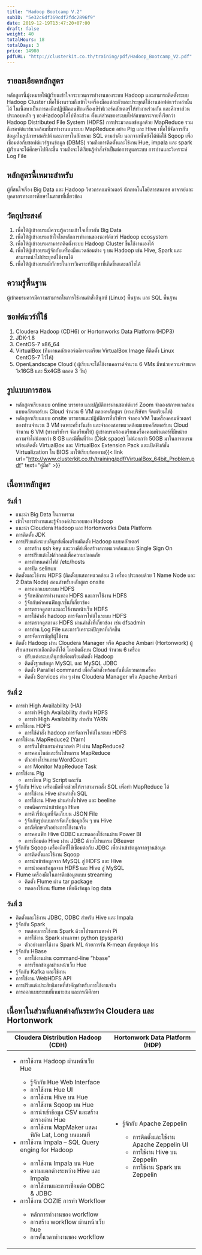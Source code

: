 ```yaml
---
title: "Hadoop Bootcamp V.2"
subID: "5e32c6df369cdf2fdc2896f9"
date: 2019-12-19T13:47:20+07:00
draft: false
weight: 40
totalHours: 18
totalDays: 3
price: 14980
pdfURL: "http://clusterkit.co.th/training/pdf/Hadoop_Bootcamp_V2.pdf"
---
```


## รายละเอียดหลักสูตร

หลักสูตรนี้มุ่งหมายให้ผู้เรียนเข้าใจกระบวนการทำงานของระบบ Hadoop และสามารถติดตั้งระบบ Hadoop Cluster เพื่อใช้งานรวมถึงเข้าใจเครื่องมือแต่ละตัวและประยุกต์ใช้งานซอฟต์แวร์เหล่านั้นได้ ในเนื้อหาเป็นการลงมือปฏิบัติคอนฟิกเครื่องเซิร์ฟเวอร์คลัสเตอร์ให้ทำงานร่วมกัน และศึกษาส่วนประกอบหลัก ๆ ของHadoopไล่ไปทีละส่วน ตั้งแต่ส่วนของระบบไฟล์แบบกระจายที่เรียกว่า Hadoop Distributed File System (HDFS) การประมวลผลข้อมูลด้วย MapReduce รวมถึงซอฟต์แวร์แวดล้อมที่มาทำงานบนระบบ MapReduce อย่าง Pig และ Hive เพื่อใช้จัดการกับข้อมูลในรูปภาษาสคริปต์ และภาษาในลักษณะ SQL ตามลำดับ นอกจากนั้นยังได้หัดใช้ Sqoop เพื่อเชื่อมต่อกับซอฟต์แวร์ฐานข้อมูล (DBMS) รวมถึงการติดตั้งและใช้งาน Hue, impala และ spark ผู้เรียนจะได้ศึกษาไปทีละขึ้น รวมถึงจะได้เรียนรู้คำสั่งจำเป็นต่อการดูแลระบบ การอ่านและวิเคราะห์ Log File

## หลักสูตรนี้เหมาะสำหรับ

ผู้ที่สนใจเรื่อง Big Data และ Hadoop วิศวกรคอมพิวเตอร์ นักเทคโนโลยีสารสนเทศ อาจารย์และบุคลากรทางการศึกษาในสาขาที่เกี่ยวข้อง

## วัตถุประสงค์

1. เพื่อให้ผู้เข้าอบรมมีความรู้ความเข้าใจเกี่ยวกับ Big Data
2. เพื่อให้ผู้เข้าอบรมเข้าใจในหลักการทำงานของซอฟต์แวร์ Hadoop ecosystem
3. เพื่อให้ผู้เข้าอบรมสามารถติดตั้งระบบ Hadoop Cluster ขึ้นใช้งานเองได้
4. เพื่อให้ผู้เข้าอบรมรู้จักกับเครื่องมือแวดล้อมต่าง ๆ บน Hadoop เช่น Hive, Spark และสามารถนำไปประยุกต์ใช้งานได้
5. เพื่อให้ผู้เข้าอบรมมีทักษะในการวิเคราะห์ปัญหาที่เกิดขึ้นและแก้ไขได้

## ความรู้พื้นฐาน

ผู้เข้าอบรมควรมีความสามารถในการใช้งานคำสั่งลีนุกซ์ (Linux) พื้นฐาน และ SQL พื้นฐาน

## ซอฟต์แวร์ที่ใช้

1. Cloudera Hadoop (CDH6) or Hortonworks Data Platform (HDP3)
2. JDK-1.8
3. CentOS-7 x86_64
4. VirtualBox (ทีมงานคลัสเตอร์ตคิทจะเตรียม VirtualBox Image ที่ติดตั้ง Linux CentOS-7 ไว้ให้)
5. OpenLandscape Cloud ( ผู้เรียนจะได้ใช้งานคลาวด์จำนวน 6 VMs มีหน่วยความจำขนาด 1x16GB และ 5x4GB ตลอด 3 วัน)

## รูปแบบการสอน

* หลักสูตรเรียนแบบ online บรรยาย และปฏิบัติการผ่านซอฟต์แวร์ Zoom จำลองสภาพแวดล้อมแบบคลัสเตอร์บน Cloud จำนวน 6 VM ตลอดหลักสูตร (ทางบริษัทฯ จัดเตรียมให้)
* หลักสูตรเรียนแบบ onsite บรรยายและปฏิบัติการที่บริษัทฯ จำลอง VM ในเครื่องคอมพิวเตอร์ของท่านจำนวน 3 VM เฉพาะครึ่งวันเช้า และจำลองสภาพแวดล้อมแบบคลัสเตอร์บน Cloud จำนวน 6 VM (ทางบริษัทฯ จัดเตรียมให้) ผู้เข้าอบรมต้องเตรียมเครื่องคอมพิวเตอร์ที่มีหน่วยความจำไม่น้อยกว่า 8 GB และมีพื้นที่ว่าง (Disk space) ไม่น้อยกว่า 50GB มาในการอบรม พร้อมติดตั้ง VirtualBox และ VirtualBox Extension Pack และเปิดฟังก์ชั่น Virtualization ใน BIOS มาให้เรียบร้อยตาม{{< link url="http://www.clusterkit.co.th/training/pdf/VirtualBox_64bit_Problem.pdf" text="คู่มือ" >}}

## เนื้อหาหลักสูตร

### วันที่ 1

- แนะนำ Big Data ในภาพรวม
- เข้าใจการทำงานและรู้จักองค์ประกอบของ Hadoop
- แนะนำ Cloudera Hadoop และ Hortonworks Data Platform
- การติดตั้ง JDK
- การปรับแต่งระบบลีนุกซ์เพื่อเตรียมติดตั้ง Hadoop แบบคลัสเตอร์
  - การสร้าง ssh key และวางคีย์เพื่อสร้างสภาพแวดล้อมแบบ Single Sign On
  - การปรับแต่งไฟล์วอลล์เพื่อความปลอดภัย
  - การกำหนดค่าไฟล์ /etc/hosts
  - การปิด selinux
- ติดตั้งและใช้งาน HDFS (ติดตั้งบนสภาพแวดล้อม 3 เครื่อง ประกอบด้วย 1 Name Node และ 2 Data Node) สอนสำหรับหลักสูตร onsite
  - การออกแบบระบบ HDFS
  - รู้จักหลักการทำงานของ HDFS และการใช้งาน HDFS
  - รู้จักกับค่าคอนฟิกกูเรชั่นที่เกี่ยวข้อง
  - การตรวจดูสถานะและใช้งานหน้าเว็บ HDFS
  - การใช้คำสั่ง hadoop การจัดการไฟล์ในระบบ HDFS
  - การตรวจดูสถานะ HDFS ผ่านคำสั่งที่เกี่ยวข้อง เช่น dfsadmin
  - การอ่าน Log File และการวิเคราะห์ปัญหาที่เกิดขึ้น
  - การจัดการบัญชีผู้ใช้งาน
- ติดตั้ง Hadoop ผ่าน Cloudera Manager หรือ Apache Ambari (Hortonwork) ผู้เรียนสามารถเลือกติดตั้งได้ โดยติดตั้งบน Cloud จำนวน 6 เครื่อง
  - ปรับแต่งระบบลีนุกซ์เพื่อเตรียมติดตั้ง Hadoop
  - ติดตั้งฐานข้อมูล MySQL และ MySQL JDBC
  - ติดตั้ง Parallel command เพื่อสั่งคำสั่งพร้อมกันที่เดียวหลายเครื่อง
  - ติดตั้ง Services ต่าง ๆ ผ่าน Cloudera Manager หรือ Apache Ambari

### วันที่ 2

- การทำ High Availability (HA)
  - การทำ High Availability สำหรับ HDFS
  - การทำ High Availability สำหรับ YARN
- การใช้งาน HDFS
  - การใช้คำสั่ง hadoop การจัดการไฟล์ในระบบ HDFS
- การใช้งาน MapReduce2 (Yarn)
  - การรันโปรแกรมคำนวณค่า Pi ผ่าน MapReduce2
  - การคอมไพล์และรันโปรแกรม MapReduce
  - ตัวอย่างโปรแกรม WordCount
  - การ Monitor MapReduce Task
- การใช้งาน Pig
  - การเขียน Pig Script และรัน
- รู้จักกับ Hive เครื่องมือที่จะช่วยให้เราสามารถสั่ง SQL เพื่อทำ MapReduce ได้
  - การใช้งาน Hive ผ่านคำสั่ง SQL
  - การใช้งาน Hive ผ่านคำสั่ง hive และ beeline
  - เทคนิคการนำเข้าข้อมูล Hive
  - การคิวรี่ข้อมูลที่จัดเก็บบน JSON File
  - รู้จักกับรูปแบบการจัดเก็บข้อมูลอื่น ๆ บน Hive
  - กรณีศึกษาตัวอย่างการใช้งานจริง
  - การคอนฟิก Hive ODBC และทดลองใช้งานผ่าน Power BI
  - การเชื่อมต่อ Hive ผ่าน JDBC ด้วยโปรแกรม DBeaver
- รู้จักกับ Sqoop เครื่องมือที่ใช้เชื่อมต่อกับ JDBC เพื่อนำเข้าข้อมูลจากฐานข้อมูล
  - การติดตั้งและใช้งาน Sqoop
  - การนำเข้าข้อมูลจาก MySQL สู่ HDFS และ Hive
  - การนำออกข้อมูลจาก HDFS และ Hive สู่ MySQL
- Flume เครื่องมือในการดึงข้อมูลแบบ streaming
  - ติดตั้ง Flume ผ่าน tar package
  - ทดลองใช้งาน flume เพื่อดึงข้อมูล log data 

### วันที่ 3

- ติดตั้งและใช้งาน JDBC, ODBC สำหรับ Hive และ Impala
- รู้จักกับ Spark
  - ทดสอบการใช้งาน Spark ด้วยโปรแกรมหาค่า Pi
  - การใช้งาน Spark ผ่านภาษา python (pyspark)
  - ตัวอย่างการใช้งาน Spark ML ด้วยการรัน K-mean กับชุดข้อมูล Iris
- รู้จักกับ HBase
  - การใช้งานผ่าน command-line “hbase”
  - การเรียกข้อมูลผ่านหน้าเว็บ Hue
- รู้จักกับ Kafka และใช้งาน
- การใช้งาน WebHDFS API
- การปรับแต่งประสิทธิภาพที่สำคัญสำหรับการใช้งานจริง
- การออกแบบระบบที่เหมาะสม และกรณีศึกษา

## เนื้อหาในส่วนที่แตกต่างกันระหว่าง Cloudera และ Hortonwork

<table class="table table-bordered">
  <thead>
    <tr>
      <th>Cloudera Distribution Hadoop (CDH)</th>
      <th>Hortonwork Data Platform (HDP)</th>
    </tr>
  </thead>
  <tbody>
  <div>
    <tr>
      <td>
        <ul>
           <li>การใช้งาน Hadoop ผ่านหน้าเว็บ Hue</li>
              <ul>
                <li>รู้จักกับ Hue Web Interface</li>
                <li>การใช้งาน Hue UI</li>
                <li>การใช้งาน Hive บน Hue</li>
                <li>การใช้งาน Sqoop บน Hue</li>
                <li>การนำเข้าข้อมูล CSV และสร้างตารางผ่าน Hue</li>
                <li>การใช้งาน MapMaker แสดงพิกัด Lat, Long บนแผนที่</li>
              </ul>
           <li>การใช้งาน Impala – SQL Query enging for Hadoop</li>
              <ul>
                <li>การใช้งาน Impala บน Hue</li> 
                <li>ความแตกต่างระหว่าง Hive และ Impala</li>
                <li>การใช้งานและการเชื่อมต่อ ODBC & JDBC</li>
              </ul>
           <li>การใช้งาน OOZIE การทำ Workflow</li>
              <ul>  
                <li>หลักการทำงานของ workflow</li>
                <li>การสร้าง workflow ผ่านหน้าเว็บ hue</li>
                <li>การตั้งเวลาทำงานของ workflow</li>
              </ul>
        </ul>
      </td>
      <td>
        <ul>
          <li>รู้จักกับ Apache Zeppelin</li>
            <ul>
              <li>การติดตั้งและใช้งาน Apache Zeppelin UI</li>
              <li>การใช้งาน Hive บน Zeppelin</li>
              <li>การใช้งาน Spark บน Zeppelin</li>
            </ul>
        </ul>
      </td>
    </tr>
  </tbody>
</table>